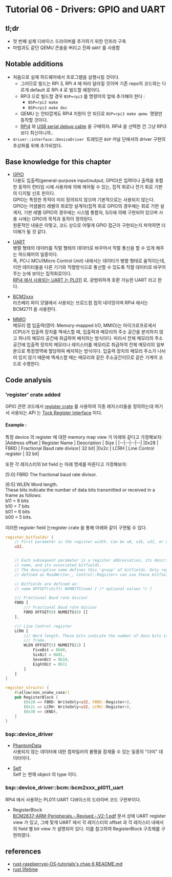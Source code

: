 # Tutorial 06 - Drivers: GPIO and UART

## tl;dr
- 첫 번째 실제 디바이스 드라이버를 추가하기 위한 인프라 구축  
- 마법과도 같던 QEMU 콘솔을 버리고 진짜 `UART` 를 사용함

## Notable additions
- 처음으로 실제 하드웨어에서 프로그램을 실행시킬 것이다. 
	- 그러므로 빌드는 RPi 3, RPi 4 에 따라 달라질 것이며 기존 repo의 코드와는 다르게 default 로 RPi 4 로 빌드할 예정이다.
	- RPi3 으로 빌드할 경우 `BSP=rpi3` 를 명령어의 앞에 추가해야 한다 :
		- `BSP=rpi3 make` 
		- `BSP=rpi3 make doc` 
	- QEMU 는 안타깝게도 RPi4 지원이 안 되므로 `BSP=rpi3 make qemu`  명령만 동작할 것이다.
	- [RPi4](https://smartstore.naver.com/icfactory/products/4750528335?site_preference=device&NaPm=ct%3Dkimj9wd4%7Cci%3Dshopn%7Ctr%3Dslsl_myz%7Chk%3Dce88f6a9325b5a9045745d7fa486d31c27351729%7Ctrx%3Dundefined) 와 [USB serial debug cable](https://smartstore.naver.com/makerspace/products/2189915982?site_preference=device&NaPm=ct%3Dkimj9xse%7Cci%3Dshopn%7Ctr%3Dslsl_myz%7Chk%3D1ed52ed167d3b3ed39576062b02289f66057c438%7Ctrx%3Dundefined) 을 구매하자. RPi4 을 선택한 건 그냥 RPi3 보다 최신이니까..
- `driver::interface::DeviceDriver`  트레잇은 `BSP` 커널 단에서의 driver 구현의 추상화를 위해 추가되었다.

## Base knowledge for this chapter
- [GPIO](https://ko.wikipedia.org/wiki/GPIO)  
다용도 입출력(general-purpose input/output, GPIO)은 입력이나 출력을 포함한 동작이 런타임 시에 사용자에 의해 제어될 수 있는, 집적 회로나 전기 회로 기판의 디지털 신호 핀이다.  
GPIO는 특정한 목적이 미리 정의되지 않으며 기본적으로는 사용되지 않는다. GPIO는 어셈블리 레벨의 회로망 설계자(집적 회로 GPIO의 경우에는 회로 기판 설계자, 기판 레벨 GPIO의 경우에는 시스템 통합자, S/I)에 의해 구현되어 있으며 사용 시에는 GPIO의 목적과 동작이 정의된다.  
원론적인 내용은 이렇고, 코드 상으로 어떻게 GPIO 접근이 구현되는지 파악하면 더 이해가 될 것 같다.

- [UART](https://m.blog.naver.com/iintuition_/220585614002)  
병렬 형태의 데이터를 직렬 형태의 데이터로 바꾸어서 직렬 통신을 할 수 있게 해주는 하드웨어의 일종이다.  
즉, PC나 MCU(Micro Control Unit) 내에서는 데이터가 병렬 형태로 움직이는데, 이런 데이터들을 다른 기기와 직렬방식으로 통신할 수 있도록 직렬 데이터로 바꾸어주는 눈에 보이는 집적회로이다.  
[RPi4 에서 사용되는 UART 는 PL011](https://wikidocs.net/7974) 로, 광범위하게 호환 가능한 UART 라고 한다.

- [BCM2xxx](https://wikidocs.net/42377)  
라즈베리 파이 모델에서 사용되는 브로드컴 칩의 네이밍이며 RPi4 에서는 BCM2711 을 사용한다.  

- [MMIO](https://ko.wikipedia.org/wiki/%EB%A9%94%EB%AA%A8%EB%A6%AC_%EB%A7%B5_%EC%9E%85%EC%B6%9C%EB%A0%A5)  
메모리 맵 입출력(영어: Memory-mapped I/O, MMIO)는 마이크로프로세서(CPU)가 입출력 장치를 액세스할 때, 입출력과 메모리의 주소 공간을 분리하지 않고 하나의 메모리 공간에 취급하여 배치하는 방식이다.
따라서 전체 메모리의 주소공간에 입출력 장치의 메모리나 레지스터를 메모리로 취급하여 전체 메모리의 일부분으로 특정영역에 할당하여 배치하는 방식이다.
입출력 장치의 메모리 주소가 나뉘어 있지 않기 때문에 액세스할 때는 메모리와 같은 주소공간이므로 같은 기계어 코드로 수행한다.

## Code analysis
### 'register' crate added
GPIO 관련 코드에서 [register crate](https://github.com/rust-embedded/register-rs) 를 사용하여 각종 레지스터들을 정의하는데 여기서 사용되는 API 는 [Tock Register Interface](https://github.com/tock/tock/tree/master/libraries/tock-register-interface) 이다.

#### Example :
특정 device 의 register 에 대한 memory map view 가 아래와 같다고 가정해보자:  
|Address offset | Register Name | Description | Size |
|--|--|--|--|
|0x28 | FBRD | Fractional Baud rate divisor| 32 bit|
|0x2c | LCRH | Line Control register | 32 bit|

또한 각 레지스터의 bit field 는 아래 명세를 따른다고 가정해보자:  

[5:0] FBRD The fractional baud rate divisor.   

[6:5] WLEN Word length.  
These bits indicate the number of data bits transmitted or received in a frame as follows:  
b11 = 8 bits  
b10 = 7 bits  
b01 = 6 bits  
b00 = 5 bits.  

이러한 register field 는register crate 을 통해 아래와 같이 구현될 수 있다.
```rust
register_bitfields! {
    // First parameter is the register width. Can be u8, u16, u32, or u64.
    u32,


    // Each subsequent parameter is a register abbreviation, its descriptive
    // name, and its associated bitfields.
    // The descriptive name defines this 'group' of bitfields. Only registers
    // defined as ReadWrite<_, Control::Register> can use these bitfields.

    // Bitfields are defined as:
    // name OFFSET(shift) NUMBITS(num) [ /* optional values */ ]

    /// Fractional Baud rate divisor
    FBRD [
        /// Fractional Baud rate divisor
        FBRD OFFSET(0) NUMBITS(6) []
    ],

    /// Line Control register
    LCRH [
        /// Word length. These bits indicate the number of data bits transmitted or received in a
        /// frame.
        WLEN OFFSET(5) NUMBITS(2) [
            FiveBit = 0b00,
            SixBit = 0b01,
            SevenBit = 0b10,
            EightBit = 0b11
        ]
    ]
}

register_structs! {
    #[allow(non_snake_case)]
    pub RegisterBlock {
        (0x28 => FBRD: WriteOnly<u32, FBRD::Register>),
        (0x2c => LCRH: WriteOnly<u32, LCRH::Register>),
        (0x30 => @END),
    }
}
```

### bsp::device_driver
- [PhantomData](https://doc.rust-lang.org/std/marker/struct.PhantomData.html)  
사용되지 않는 데이터에 대한 컴파일러의 불평을 잠재울 수 있는 일종의 "더미" 데이터이다.

- [Self](https://stackoverflow.com/questions/32304595/whats-the-difference-between-self-and-self)  
Self 는 현재 object 의 type 이다.

### bsp::device_driver::bcm::bcm2xxx_pl011_uart
RPi4 에서 사용하는 PL011 UART 디바이스의 드라이버 코드 구현부이다.  

- RegisterBlock   
[BCM2837-ARM-Peripherals.-.Revised.-.V2-1.pdf](https://github.com/raspberrypi/documentation/files/1888662/BCM2837-ARM-Peripherals.-.Revised.-.V2-1.pdf)  문서 상에 UART register view 가 있고, 그에 맞게 UART 에서 각 레지스터의 offset 과 각 레지스터 내에서의 field 별 bit view 가 설명되어 있다. 이를 참고하여 RegisterBlock 구조체를 구현하였다.






	
	

		



## references
- [rust-raspberrypi-OS-tutorials's chap 6 README.md](https://github.com/rust-embedded/rust-raspberrypi-OS-tutorials/tree/master/06_drivers_gpio_uart) 
- [rust lifetime](rust_lifetime.md)


